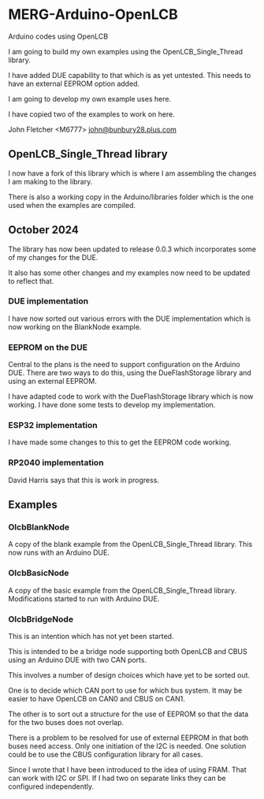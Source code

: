 # MERG-Arduino-OpenLCB
 Arduino codes using OpenLCB
 
 I am going to build my own examples using the OpenLCB_Single_Thread library.
 
 I have added DUE capability to that which is as yet untested. This needs to have an external EEPROM option added.
 
 I am going to develop my own example uses here.
 
 I have copied two of the examples to work on here.
 
 John Fletcher \<M6777\> john@bunbury28.plus.com
 
 ## OpenLCB_Single_Thread library
 
 I now have a fork of this library which is where I am assembling the changes I am making to the library.
 
 There is also a working copy in the Arduino/libraries folder which is the one used when the examples are compiled.
 
 ## October 2024
 
 The library has now been updated to release 0.0.3 which incorporates some of my changes for the DUE.
 
 It also has some other changes and my examples now need to be updated to reflect that.

 ### DUE implementation
 
 I have now sorted out various errors with the DUE implementation which is now working on the BlankNode example.

 ### EEPROM on the DUE
 
 Central to the plans is the need to support configuration on the Arduino DUE. There are two ways to do this, using the DueFlashStorage library and using an external EEPROM.
 
 I have adapted code to work with the DueFlashStorage library which is now working. I have done some tests to develop my implementation.
 
 ### ESP32 implementation
 
 I have made some changes to this to get the EEPROM code working.
 
 ### RP2040 implementation
 
 David Harris says that this is work in progress.
 
 ## Examples
 
 ### OlcbBlankNode
 
 A copy of the blank example from the OpenLCB_Single_Thread library. This now runs with an Arduino DUE.
 
 ### OlcbBasicNode
 
 A copy of the basic example from the OpenLCB_Single_Thread library. Modifications started to run with Arduino DUE.
 
 ### OlcbBridgeNode
 
 This is an intention which has not yet been started.
 
 This is intended to be a bridge node supporting both OpenLCB and CBUS using an Arduino DUE with two CAN ports.
 
 This involves a number of design choices which have yet to be sorted out.
 
 One is to decide which CAN port to use for which bus system. It may be easier to have OpenLCB on CAN0 and CBUS on CAN1.
 
 The other is to sort out a structure for the use of EEPROM so that the data for the two buses does not overlap.
 
 There is a problem to be resolved for use of external EEPROM in that both buses need access. Only one initiation of the I2C is needed. One solution could be to use the CBUS configuration library for all cases.
 
 Since I wrote that I have been introduced to the idea of using FRAM. That can work with I2C or SPI. If I had two on separate links they can be configured independently.
 
 
 
